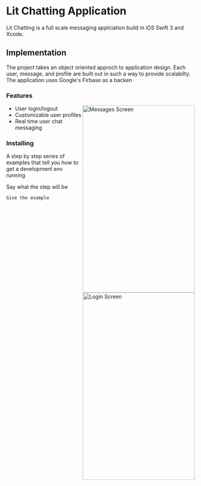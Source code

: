 # Lit Chatting Application

Lit Chatting is a full scale messaging applciation build in iOS Swift 3 and Xcode. 

## Implementation

The project takes an object oriented approch to application design. Each user, message, and profile are built out in such a way to provide scalabilty. The application uses Google's Firbase as a backen

### Features
<a target="_blank"><img align = "right" height = "500" width = "300" src="http://i64.tinypic.com/143gz1e.png" border="0" alt="Messages Screen"></a>
<a target="_blank"><img align = "right" height = "500" width = "300" src="http://i65.tinypic.com/531q4n.png" border="0" alt="Login Screen"></a>
* User login/logout
* Customizable user profiles
* Real time user chat messaging 

### Installing

A step by step series of examples that tell you how to get a development env running

Say what the step will be

```
Give the example
```


